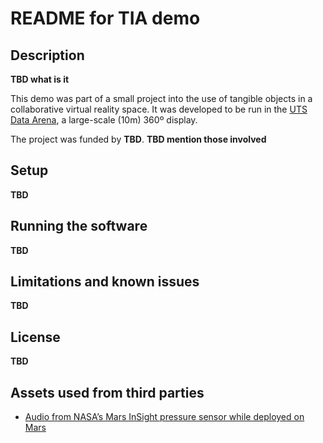 # README for TIA demo

## Description
**TBD what is it**

This demo was part of a small project into the use of tangible objects in a collaborative virtual reality space. It was developed to be run in the [UTS Data Arena][1], a large-scale (10m) 360º display.

The project was funded by **TBD**.
**TBD mention those involved**

## Setup
**TBD**

## Running the software
**TBD**

## Limitations and known issues
**TBD**

## License
**TBD**

## Assets used from third parties
- [Audio from NASA’s Mars InSight pressure sensor while deployed on Mars][2]

[1]:	https://www.uts.edu.au/partners-and-community/data-arena/overview
[2]:	https://www.nasa.gov/connect/sounds/index.html